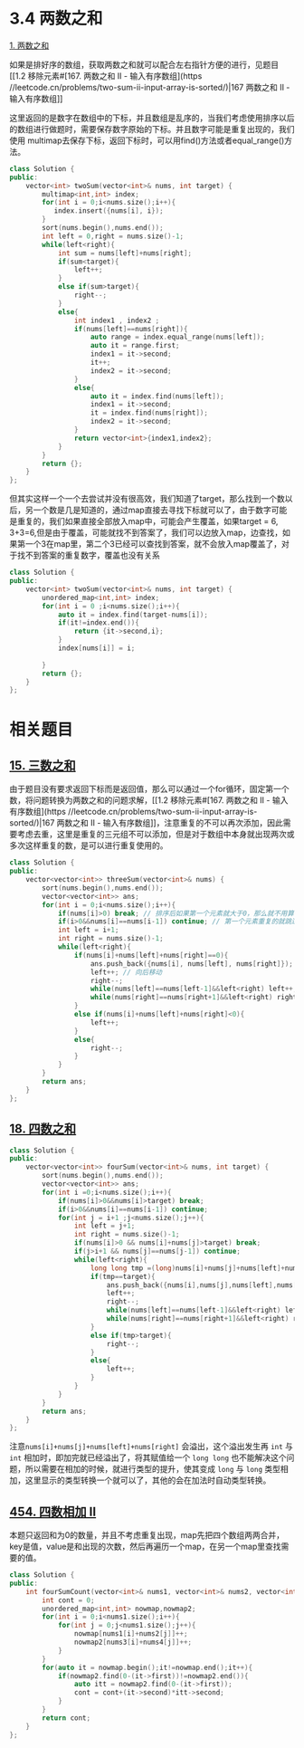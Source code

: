 # 3.4 两数之和

[1. 两数之和](https://leetcode.cn/problems/two-sum/)

如果是排好序的数组，获取两数之和就可以配合左右指针方便的进行，见题目[[1.2 移除元素#[167. 两数之和 II - 输入有序数组](https //leetcode.cn/problems/two-sum-ii-input-array-is-sorted/)|167 两数之和 II - 输入有序数组]]

这里返回的是数字在数组中的下标，并且数组是乱序的，当我们考虑使用排序以后的数组进行做题时，需要保存数字原始的下标。并且数字可能是重复出现的，我们使用 multimap去保存下标，返回下标时，可以用find()方法或者equal_range()方法。

```cpp
class Solution {
public:
    vector<int> twoSum(vector<int>& nums, int target) {
        multimap<int,int> index;
        for(int i = 0;i<nums.size();i++){
           index.insert({nums[i], i});
        }
        sort(nums.begin(),nums.end());
        int left = 0,right = nums.size()-1;
        while(left<right){
            int sum = nums[left]+nums[right];
            if(sum<target){
                left++;
            }
            else if(sum>target){
                right--;
            }
            else{
                int index1 , index2 ;
                if(nums[left]==nums[right]){
                    auto range = index.equal_range(nums[left]);
                    auto it = range.first;
                    index1 = it->second;
                    it++;
                    index2 = it->second;
                }  
                else{
                    auto it = index.find(nums[left]);
                    index1 = it->second;
                    it = index.find(nums[right]);
                    index2 = it->second;
                }
                return vector<int>{index1,index2};
            }
        }
        return {};
    }
};
```

但其实这样一个一个去尝试并没有很高效，我们知道了target，那么找到一个数以后，另一个数是几是知道的，通过map直接去寻找下标就可以了，由于数字可能是重复的，我们如果直接全部放入map中，可能会产生覆盖，如果target = 6, 3+3=6,但是由于覆盖，可能就找不到答案了，我们可以边放入map，边查找，如果第一个3在map里，第二个3已经可以查找到答案，就不会放入map覆盖了，对于找不到答案的重复数字，覆盖也没有关系

```cpp
class Solution {
public:
    vector<int> twoSum(vector<int>& nums, int target) {
        unordered_map<int,int> index;
        for(int i = 0 ;i<nums.size();i++){
            auto it = index.find(target-nums[i]);
            if(it!=index.end()){
                return {it->second,i};
            }
            index[nums[i]] = i;
  
        }
        return {};
    }
};
```

# 相关题目

## [15. 三数之和](https://leetcode.cn/problems/3sum/)

由于题目没有要求返回下标而是返回值，那么可以通过一个for循环，固定第一个数，将问题转换为两数之和的问题求解，[[1.2 移除元素#[167. 两数之和 II - 输入有序数组](https //leetcode.cn/problems/two-sum-ii-input-array-is-sorted/)|167 两数之和 II - 输入有序数组]]，注意重复的不可以再次添加，因此需要考虑去重，这里是重复的三元组不可以添加，但是对于数组中本身就出现两次或多次这样重复的数，是可以进行重复使用的。

```cpp
class Solution {
public:
    vector<vector<int>> threeSum(vector<int>& nums) {
        sort(nums.begin(),nums.end());
        vector<vector<int>> ans;
        for(int i = 0;i<nums.size();i++){
            if(nums[i]>0) break; // 排序后如果第一个元素就大于0，那么就不用算了
            if(i>0&&nums[i]==nums[i-1]) continue; // 第一个元素重复的就跳过，记得跳过后，我们的i应该在重复元素的第一个，而不是最后一个，比如[-1,-1,-1,-1] 这样重复的-1出现了4次，我们应该跳过的是后3个，而不是跳过前3个，因为存在 (-1)+(-1)+2=0的情况，需要使用重复的-1。
            int left = i+1;
            int right = nums.size()-1;
            while(left<right){
                if(nums[i]+nums[left]+nums[right]==0){
                    ans.push_back({nums[i], nums[left], nums[right]});
                    left++; // 向后移动
                    right--;
                    while(nums[left]==nums[left-1]&&left<right) left++; // 去掉重复的
                    while(nums[right]==nums[right+1]&&left<right) right--;
                }
                else if(nums[i]+nums[left]+nums[right]<0){
                    left++;
                }
                else{
                    right--;
                }
            } 
        }
        return ans;
    }
};
```

## [18. 四数之和](https://leetcode.cn/problems/4sum/)

```cpp
class Solution {
public:
    vector<vector<int>> fourSum(vector<int>& nums, int target) {
        sort(nums.begin(),nums.end());
        vector<vector<int>> ans;
        for(int i =0;i<nums.size();i++){
            if(nums[i]>0&&nums[i]>target) break;
            if(i>0&&nums[i]==nums[i-1]) continue;
            for(int j = i+1 ;j<nums.size();j++){
                int left = j+1;
                int right = nums.size()-1;
                if(nums[i]>0 && nums[i]+nums[j]>target) break;
                if(j>i+1 && nums[j]==nums[j-1]) continue;
                while(left<right){
                    long long tmp =(long)nums[i]+nums[j]+nums[left]+nums[right];
                    if(tmp==target){
                        ans.push_back({nums[i],nums[j],nums[left],nums[right]});
                        left++;
                        right--;
                        while(nums[left]==nums[left-1]&&left<right) left++;
                        while(nums[right]==nums[right+1]&&left<right) right--;
                    }
                    else if(tmp>target){
                        right--;
                    }
                    else{
                        left++;
                    }      
                }
            }
        }
        return ans;
    }
};
```

注意`nums[i]+nums[j]+nums[left]+nums[right]` 会溢出，这个溢出发生再 `int` 与 `int` 相加时，即加完就已经溢出了，将其赋值给一个 `long long` 也不能解决这个问题，所以需要在相加的时候，就进行类型的提升，使其变成 `long` 与 `long` 类型相加，这里显示的类型转换一个就可以了，其他的会在加法时自动类型转换。


## [454. 四数相加 II](https://leetcode.cn/problems/4sum-ii/)

本题只返回和为0的数量，并且不考虑重复出现，map先把四个数组两两合并，key是值，value是和出现的次数，然后再遍历一个map，在另一个map里查找需要的值。

```cpp
class Solution {
public:
    int fourSumCount(vector<int>& nums1, vector<int>& nums2, vector<int>& nums3, vector<int>& nums4) {
        int cont = 0;
        unordered_map<int,int> nowmap,nowmap2;
        for(int i = 0;i<nums1.size();i++){
            for(int j = 0;j<nums1.size();j++){
                nowmap[nums1[i]+nums2[j]]++;
                nowmap2[nums3[i]+nums4[j]]++;
            }
        }
        for(auto it = nowmap.begin();it!=nowmap.end();it++){
            if(nowmap2.find(0-(it->first))!=nowmap2.end()){
                auto itt = nowmap2.find(0-(it->first));
                cont = cont+(it->second)*itt->second;
            }
        }
        return cont;
    }
};
```